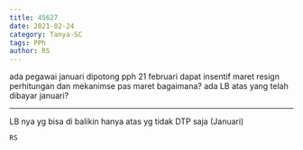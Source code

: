 ```yaml
---
title: 45627
date: 2021-02-24
category: Tanya-SC
tags: PPh
author: RS
---
```


ada pegawai januari dipotong pph 21 februari dapat insentif maret resign perhitungan dan mekanimse pas maret bagaimana? ada LB atas yang telah dibayar januari?

---

LB nya yg bisa di balikin hanya atas yg tidak DTP saja (Januari)

`RS`
